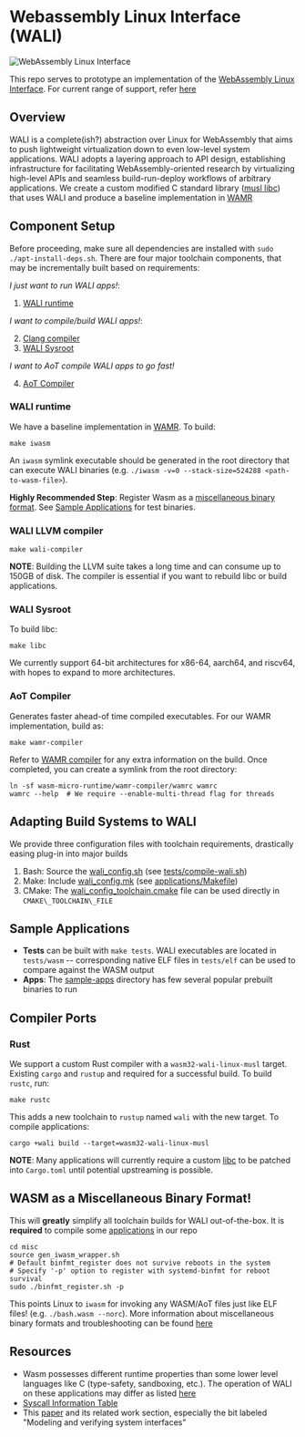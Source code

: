# Webassembly Linux Interface (WALI)

![WebAssembly Linux Interface](assets/main-logo.png?raw=true)

This repo serves to prototype an implementation of the [WebAssembly Linux Interface](https://arxiv.org/abs/2312.03858). For current range of 
support, refer [here](docs/support.md)

## Overview
WALI is a complete(ish?) abstraction over Linux for WebAssembly that aims to push lightweight virtualization
down to even low-level system applications. 
WALI adopts a layering approach to API design, establishing infrastructure for facilitating WebAssembly-oriented research 
by virtualizing high-level APIs and seamless build-run-deploy workflows of arbitrary applications.
We create a custom modified C standard library ([musl libc](https://github.com/arjunr2/wali-musl)) that uses WALI
and produce a baseline implementation in [WAMR](https://github.com/SilverLineFramework/wasm-micro-runtime/tree/wali)


## Component Setup

Before proceeding, make sure all dependencies are installed with `sudo ./apt-install-deps.sh`. 
There are four major toolchain components, that may be incrementally built based on requirements:

*I just want to run WALI apps!*:
1. [WALI runtime](#wali-runtime)

*I want to compile/build WALI apps!*:

2. [Clang compiler](#wali-llvm-compiler)
3. [WALI Sysroot](#wali-sysroot)

*I want to AoT compile WALI apps to go fast!*

4. [AoT Compiler](#aot-compiler)


### WALI runtime

We have a baseline implementation in [WAMR](https://github.com/SilverLineFramework/wasm-micro-runtime/tree/wali). To build:
```shell
make iwasm
```
An `iwasm` symlink executable should be generated in the root directory that can execute WALI binaries (e.g. `./iwasm -v=0 --stack-size=524288 <path-to-wasm-file>`).

**Highly Recommended Step**: Register Wasm as a [miscellaneous binary format](#wasm-as-a-miscellaneous-binary-format).
See [Sample Applications](#sample-applications) for test binaries.


### WALI LLVM compiler

```shell
make wali-compiler
```

**NOTE**: Building the LLVM suite takes a long time and can consume up to 150GB of disk. The compiler is essential if you want to rebuild libc or build applications.


### WALI Sysroot

To build libc:
```shell
make libc
```

We currently support 64-bit architectures for x86-64, aarch64, and riscv64, with hopes to expand
to more architectures. 


### AoT Compiler

Generates faster ahead-of time compiled executables. For our WAMR implementation, build as:
```
make wamr-compiler
```

Refer to [WAMR compiler](https://github.com/SilverLineFramework/wasm-micro-runtime/tree/a29e5c633c26a30e54373f658394fab2b95f394e/wamr-compiler)
for any extra information on the build.
Once completed, you can create a symlink from the root directory:
```shell
ln -sf wasm-micro-runtime/wamr-compiler/wamrc wamrc
wamrc --help  # We require --enable-multi-thread flag for threads
```


## Adapting Build Systems to WALI

We provide three configuration files with toolchain requirements, drastically easing plug-in into major builds
1. Bash: Source the [wali\_config.sh](wali_config.sh) (see [tests/compile-wali.sh](tests/compile-wali.sh))
2. Make: Include [wali\_config.mk](wali_config.mk) (see [applications/Makefile](applications/Makefile))
3. CMake: The [wali\_config\_toolchain.cmake](wali_config_toolchain.cmake) file can be used directly in `CMAKE\_TOOLCHAIN\_FILE`

## Sample Applications

* **Tests** can be built with `make tests`. WALI executables are located in `tests/wasm` -- corresponding native ELF files in `tests/elf` can be used to compare against the WASM output
* **Apps**: The [sample-apps](sample-apps) directory has few several popular prebuilt binaries to run


## Compiler Ports

### Rust
We support a custom Rust compiler with a `wasm32-wali-linux-musl` target. 
Existing `cargo` and  `rustup` and required for a successful build.
To build `rustc`, run:

```shell
make rustc
```

This adds a new toolchain to `rustup` named `wali` with the new target.
To compile applications:
```shell
cargo +wali build --target=wasm32-wali-linux-musl
```

**NOTE**: Many applications will currently require a custom [libc](https://github.com/arjunr2/rust-libc.git) to
be patched into `Cargo.toml` until potential upstreaming is possible.


## WASM as a Miscellaneous Binary Format!

This will **greatly** simplify all toolchain builds for WALI out-of-the-box.
It is **required** to compile some [applications](applications) in our repo
```shell
cd misc
source gen_iwasm_wrapper.sh
# Default binfmt_register does not survive reboots in the system
# Specify '-p' option to register with systemd-binfmt for reboot survival
sudo ./binfmt_register.sh -p
```

This points Linux to `iwasm` for invoking any WASM/AoT files just like ELF files! (e.g. `./bash.wasm --norc`). 
More information about miscellaneous binary formats and troubleshooting can be found [here](https://docs.kernel.org/admin-guide/binfmt-misc.html)


## Resources
* Wasm possesses different runtime properties than some lower level languages like C (type-safety, sandboxing, etc.). The operation of WALI on these applications may differ as listed [here](docs/constraints.md)
* [Syscall Information Table](https://docs.google.com/spreadsheets/d/1__2NqMqGLHdjFFYonkF49IkGgfv62TJCpZuXqhXwnlc/edit?usp=sharing)
* This [paper](https://cseweb.ucsd.edu/~dstefan/pubs/johnson:2023:wave.pdf) and its related work section, especially the bit labeled "Modeling and verifying system interfaces"

